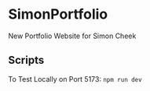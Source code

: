 # SimonPortfolio
New Portfolio Website for Simon Cheek

## Scripts

To Test Locally on Port 5173: `npm run dev`
